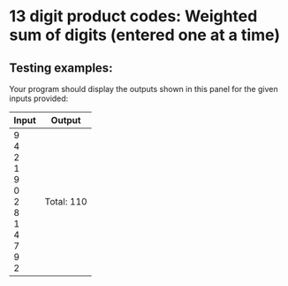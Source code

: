 # 13 digit product codes: Weighted sum of digits (entered one at a time)

## Testing examples:

Your program should display the outputs shown in this panel for the given
inputs provided:

| Input                                                         | Output     |
| ------------------------------------------------------------- | ---------- |
| 9<br>4<br>2<br>1<br>9<br>0<br>2<br>8<br>1<br>4<br>7<br>9<br>2 | Total: 110 |
